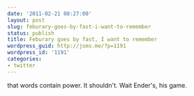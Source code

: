 ```yaml
---
date: '2011-02-21 08:27:00'
layout: post
slug: feburary-goes-by-fast-i-want-to-remember
status: publish
title: Feburary goes by fast, I want to remember
wordpress_guid: http://jsms.me/?p=1191
wordpress_id: '1191'
categories:
- twitter
---
```


that words contain power. It shouldn't. Wait Ender's, his game.
